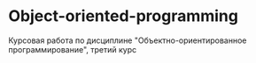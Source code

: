 # Object-oriented-programming
Курсовая работа по дисциплине "Объектно-ориентированное программирование", третий курс
